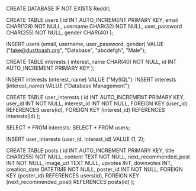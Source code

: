 CREATE DATABASE IF NOT EXISTS Reddit;

CREATE TABLE users (
	id INT AUTO_INCREMENT PRIMARY KEY,
    email CHAR(128) NOT NULL,
    username CHAR(32) NOT NULL,
    user_password CHAR(255) NOT NULL,
    gender CHAR(40)
);

INSERT users (email, username, user_password, gender) VALUE ("fake@dusttoash.org", "Database", "abcdefgh", "Male");

CREATE TABLE interests (
    interest_name CHAR(40) NOT NULL,
    id INT AUTO_INCREMENT PRIMARY KEY
);

INSERT interests (interest_name) VALUE ("MySQL");
INSERT interests (interest_name) VALUE ("Database Management");

CREATE TABLE user_interests (
	id INT AUTO_INCREMENT PRIMARY KEY,
    user_id INT NOT NULL,
    interest_id INT NOT NULL,
    FOREIGN KEY (user_id) REFERENCES users(id),
    FOREIGN KEY (interest_id) REFERENCES interests(id)
);

SELECT * FROM interests;
SELECT * FROM users;

INSERT user_interests (user_id, interest_id) VALUE (1, 2);

CREATE TABLE posts (
	id INT AUTO_INCREMENT PRIMARY KEY,
    title CHAR(255) NOT NULL,
    content TEXT NOT NULL,
    next_recommended_post INT NOT NULL,
    image_url TEXT NULL,
    upvotes INT,
    downvotes INT,
    creation_date DATETIME NOT NULL,
    poster_id INT NOT NULL,
    FOREIGN KEY (poster_id) REFERENCES users(id),
    FOREIGN KEY (next_recommended_post) REFERENCES posts(id)
);
